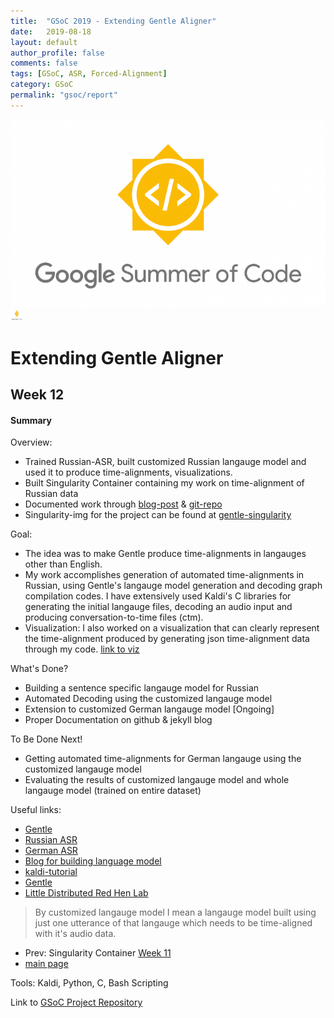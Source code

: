 ```yaml
---
title:  "GSoC 2019 - Extending Gentle Aligner"
date:   2019-08-18
layout: default
author_profile: false
comments: false
tags: [GSoC, ASR, Forced-Alignment]
category: GSoC
permalink: "gsoc/report"
---
```


![GSoC](/icons/GSoC.png)
<img src="/icons/GSoC.png" alt="gsoc" width="20" height="20">

<h1> Extending Gentle Aligner </h1>
<h2> Week 12 </h2>
<h4> Summary </h4>

Overview:

* Trained Russian-ASR, built customized Russian langauge model and used it to produce time-alignments, visualizations.
* Built Singularity Container containing my work on time-alignment of Russian data
* Documented work through [blog-post](https://shreya2111.github.io/gsoc) & [git-repo](https://github.com/shreya2111/gentle-labs)
* Singularity-img for the project can be found at [gentle-singularity](https://github.com/shreya2111/gentle-singularity)

Goal:

* The idea was to make Gentle produce time-alignments in langauges other than English. 
* My work accomplishes generation of automated time-alignments in Russian, using Gentle's langauge model generation and decoding graph compilation codes. I have extensively used Kaldi's C libraries for generating the initial langauge files, decoding an audio input and producing conversation-to-time files (ctm). 
* Visualization: I also worked on a visualization that can clearly represent the time-alignment produced by generating json time-alignment data through my code. [link to viz](https://shreya2111.github.io/gsoc/gsocWk3)

What's Done?

* Building a sentence specific langauge model for Russian
* Automated Decoding using the customized langauge model
* Extension to customized German langauge model [Ongoing]
* Proper Documentation on github & jekyll blog

To Be Done Next!

* Getting automated time-alignments for German langauge using the customized langauge model
* Evaluating the results of customized langauge model and whole langauge model (trained on entire dataset)

Useful links:

* [Gentle](https://github.com/lowerquality/gentle)
* [Russian ASR](https://github.com/grib0ed0v/kaldi-for-russian)
* [German ASR](https://github.com/uhh-lt/kaldi-tuda-de)
* [Blog for building language model](https://chrisearch.wordpress.com/2017/03/11/speech-recognition-using-kaldi-extending-and-using-the-aspire-model/)
* [kaldi-tutorial](http://jrmeyer.github.io/asr/2016/01/26/Installing-Kaldi.html)
* [Gentle](https://github.com/lowerquality/gentle)
* [Little Distributed Red Hen Lab](http://www.redhenlab.org/)

> By customized langauge model I mean a langauge model built using just one utterance of that langauge which needs to be time-aligned with it's audio data.

* Prev: Singularity Container [Week 11](https://shreya2111.github.io/gsoc/gsocwk11)
* [main page](https://shreya2111.github.io/gsoc)

Tools:
Kaldi, Python, C, Bash Scripting

Link to [GSoC Project Repository](https://github.com/shreya2111/gentle-labs)